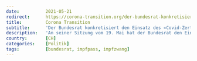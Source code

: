 ```yaml
---
date:          2021-05-21
redirect:      https://corona-transition.org/der-bundesrat-konkretisiert-den-einsatz-des-covid-zertifikats-der-indirekte
title:         Corona Transition
subtitle:      'Der Bundesrat konkretisiert den Einsatz des «Covid-Zertifikats» – der indirekte Test- und Impfzwang würde damit zur Realität'
description:   'An seiner Sitzung vom 19. Mai hat der Bundesrat den Einsatz des sogenannten «Covid-Zertifikats» konkretisiert. Mit diesem Nachweis für geimpfte, (...)'
country:       [CH]
categories:    [Politik]
tags:          [bundesrat, impfpass, impfzwang]
---
```

